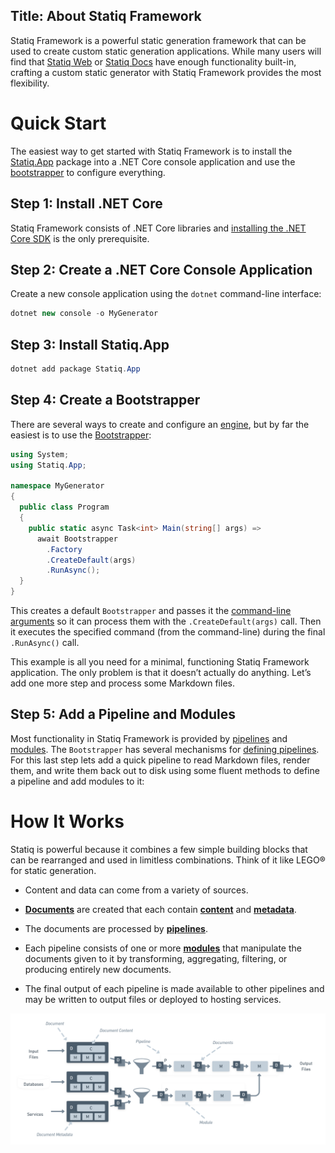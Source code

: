 ﻿Title: About Statiq Framework
---
Statiq Framework is a powerful static generation framework that can be used to create custom static generation applications. While many users will find that [Statiq Web](xref:about-statiq-web) or [Statiq Docs](xref:about-statiq-docs) have enough functionality built-in, crafting a custom static generator with Statiq Framework provides the most flexibility.

# Quick Start

The easiest way to get started with Statiq Framework is to install the [Statiq.App](https://www.nuget.org/packages/Statiq.App) package into a .NET Core console application and use the [bootstrapper](xref:bootstrapper) to configure everything.

## Step 1: Install .NET Core

Statiq Framework consists of .NET Core libraries and [installing the .NET Core SDK](https://dot.net) is the only prerequisite.

## Step 2: Create a .NET Core Console Application

Create a new console application using the `dotnet` command-line interface:

```csharp
dotnet new console -o MyGenerator
```

## Step 3: Install Statiq.App

```csharp
dotnet add package Statiq.App
```

## Step 4: Create a Bootstrapper

There are several ways to create and configure an [engine](xref:execution#engine), but by far the easiest is to use the [Bootstrapper](xref:bootstrapper):

```csharp
using System;
using Statiq.App;

namespace MyGenerator
{
  public class Program
  {
    public static async Task<int> Main(string[] args) =>
      await Bootstrapper
        .Factory
        .CreateDefault(args)
        .RunAsync();
  }
}
```

This creates a default `Bootstrapper` and passes it the [command-line arguments](xref:bootstrapper#command-line) so it can process them with the `.CreateDefault(args)` call. Then it executes the specified command (from the command-line) during the final `.RunAsync()` call.

This example is all you need for a minimal, functioning Statiq Framework application. The only problem is that it doesn’t actually do anything. Let’s add one more step and process some Markdown files.

## Step 5: Add a Pipeline and Modules

Most functionality in Statiq Framework is provided by [pipelines](xref:pipelines-and-modules) and [modules](xref:about-modules). The `Bootstrapper` has several mechanisms for [defining pipelines](xref:bootstrapper#defining-pipelines). For this last step lets add a quick pipeline to read Markdown files, render them, and write them back out to disk using some fluent methods to define a pipeline and add modules to it:

# How It Works

Statiq is powerful because it combines a few simple building blocks that can be rearranged and used in limitless combinations. Think of it like LEGO® for static generation.

- Content and data can come from a variety of sources.

- **[Documents](xref:documents-and-metadata)** are created that each contain **[content](documents-and-metadata#about-content)** and **[metadata](xref:documents-and-metadata#about-metadata)**.

- The documents are processed by **[pipelines](xref:pipelines-and-modules)**.

- Each pipeline consists of one or more **[modules](xref:about-modules)** that manipulate the documents given to it by transforming, aggregating, filtering, or producing entirely new documents.

- The final output of each pipeline is made available to other pipelines and may be written to output files or deployed to hosting services.

<div><img src="/assets/flow.png" class="mw-100"></div>